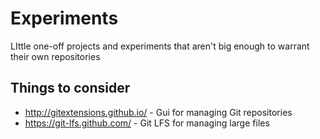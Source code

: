# Experiments
LIttle one-off projects and experiments that aren't big enough to warrant their own repositories



## Things to consider

* http://gitextensions.github.io/ - Gui for managing Git repositories
* https://git-lfs.github.com/ - Git LFS for managing large files